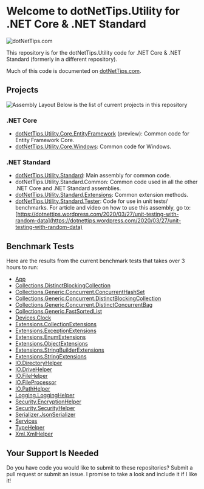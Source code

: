 # Welcome to dotNetTips.Utility for .NET Core & .NET Standard

![dotNetTips.com](docs/Graphics/2020%20-%20dotNetTips%20-%20KLOS@0.25x.png)

This repository is for the dotNetTips.Utility code for .NET Core & .NET Standard (formerly in a different repository).

Much of this code is documented on <a href="https://dotnettips.wordpress.com/tag/dotnettips-utility/" target="_blank">dotNetTips.com</a>.

## Projects
![Assembly Layout](docs/Graphics/Assembly%20Layout.jpg)
Below is the list of current projects in this repository
### .NET Core
*  	[dotNetTips.Utility.Core.EntityFramework][1] (preview): Common code for Entity Framework Core.
*   [dotNetTips.Utility.Core.Windows][2]: Common code for Windows.
### .NET Standard
*   [dotNetTips.Utility.Standard][3]: Main assembly for common code.
*   dotNetTips.Utility.Standard.Common: Common code used in all the other .NET Core and .NET Standard assemblies.
*   [dotNetTips.Utility.Standard.Extensions][4]: Common extension methods.
*   [dotNetTips.Utility.Standard.Tester][5]: Code for use in unit tests/ benchmarks. For article and video on how to use this assembly, go to: [https://dotnettips.wordpress.com/2020/03/27/unit-testing-with-random-data](https://dotnettips.wordpress.com/2020/03/27/unit-testing-with-random-data)

## Benchmark Tests
Here are the results from the current benchmark tests that takes over 3 hours to run:

* [App][6]
* [Collections.DistinctBlockingCollection<T>][7]
* [Collections.Generic.Concurrent.ConcurrentHashSet<T>][8]
* [Collections.Generic.Concurrent.DistinctBlockingCollection][9]
* [Collections.Generic.Concurrent.DistinctConcurrentBag<T>][10]
* [Collections.Generic.FastSortedList<T>][11]
* [Devices.Clock][12]
* [Extensions.CollectionExtensions][13]
* [Extensions.ExceptionExtensions][14]
* [Extensions.EnumExtensions][15]
* [Extensions.ObjectExtensions][16]
* [Extensions.StringBuilderExtensions][17]
* [Extensions.StringExtensions][18]
* [IO.DirectoryHelper][19]
* [IO.DriveHelper][20]
* [IO.FileHelper][21]
* [IO.FileProcessor][22]
* [IO.PathHelper][23]
* [Logging.LoggingHelper][24]
* [Security.EncryptionHelper][25]
* [Security.SecurityHelper][26]
* [Serializer.JsonSerializer][27]
* [Services][28]
* [TypeHelper][29]
* [Xml.XmlHelper][30]

## Your Support Is Needed
Do you have code you would like to submit to these repositories? Submit a pull request or submit an issue. I promise to take a look and include it if I like it!

  [1]: https://github.com/RealDotNetDave/dotNetTips.Utility.Core/tree/master/src/Core/dotNetTips.Utility.Core.EntityFramework
  [2]: https://github.com/RealDotNetDave/dotNetTips.Utility.Core/tree/master/src/Core/dotNetTips.Utility.Core.Windows
  [3]: https://github.com/RealDotNetDave/dotNetTips.Utility.Core/tree/master/src/Standard/dotNetTips.Utility.Standard
  [4]: https://github.com/RealDotNetDave/dotNetTips.Utility.Core/tree/master/src/Standard/dotNetTips.Utility.Standard.Extensions
  [5]: https://github.com/RealDotNetDave/dotNetTips.Utility.Core/tree/master/src/Standard/dotNetTips.Utility.Standard.Tester
  [6]: docs%2FBenchmark%20Results%2FdotNetTips.Utility.Benchmarks.AppPerfTestRunner-report-github.md
  [7]: docs%2FBenchmark%20Results%2FdotNetTips.Utility.Benchmarks.Collections.Concurrent.DistinctBlockingCollectionPerfTestRunner-report-github.md
  [8]: docs%2FBenchmark%20Results%2FdotNetTips.Utility.Benchmarks.Collections.Concurrent.ConcurrentHashSetPerfTestRunner-report-github.md
  [9]: docs%2FBenchmark%2520Results%2FdotNetTips.Utility.Benchmarks.Collections.Concurrent.DistinctBlockingCollectionPerfTestRunner-report-github.md
  [10]: docs%2FBenchmark%20Results%2FdotNetTips.Utility.Benchmarks.Collections.Concurrent.ConcurrentDistinctConcurrentBagPerfTestRunner-report-github.md
  [11]: docs%2FBenchmark%20Results%2FdotNetTips.Utility.Benchmarks.Collections.Concurrent.FastSortedListPerfTestRunner-report-github.md
  [12]: docs%2FBenchmark%20Results%2FdotNetTips.Utility.Benchmarks.Devices.ClockPerfTestRunner-report-github.md
  [13]: docs%2FBenchmark%20Results%2FdotNetTips.Utility.Benchmarks.Extensions.CollectionExtensionsPerfTestRunner-report-github.md
  [14]: docs/Benchmark%20Results/dotNetTips.Utility.Benchmarks.Extensions.ExceptionExtensionsPerfTestRunner-report-github.md
  [15]: docs%2FBenchmark%20Results%2FdotNetTips.Utility.Benchmarks.Extensions.EnumExtensionsPerfTestRunner-report-github.md
  [16]: docs%2FBenchmark%20Results%2FdotNetTips.Utility.Benchmarks.Extensions.ObjectExtensionsPerfTestRunner-report-github.md
  [17]: docs/Benchmark%20Results/dotNetTips.Utility.Benchmarks.Extensions.StringBuilderExtensionsPerfTestRunner-report-github.md
  [18]: docs%2FBenchmark%20Results%2FdotNetTips.Utility.Benchmarks.Extensions.StringExtensionsPerfTestRunner-report-github.md
  [19]: docs%2FBenchmark%20Results%2FdotNetTips.Utility.Benchmarks.IO.DirectoryHelperPerfTestRunner-report-github.md
  [20]: docs%2FBenchmark%20Results%2FdotNetTips.Utility.Benchmarks.IO.DriveHelperPerfTestRunner-report-github.md
  [21]: docs%2FBenchmark%20Results%2FdotNetTips.Utility.Benchmarks.IO.FileHelperPerfTestRunner-report-github.md
  [22]: docs%2FBenchmark%20Results%2FdotNetTips.Utility.Benchmarks.IO.FileProcessorPerfTestRunner-report-github.md
  [23]: docs%2FBenchmark%20Results%2FdotNetTips.Utility.Benchmarks.IO.PathHelperPerfTestRunner-report-github.md
  [24]: docs%2FBenchmark%20Results%2FdotNetTips.Utility.Benchmarks.Logging.LoggingHelperPerfTestRunner-report-github.md
  [25]: docs/Benchmark%20Results/dotNetTips.Utility.Benchmarks.Security.EncryptionHelperPerfTestRunner-report-github.md
  [26]: docs/Benchmark%20Results/dotNetTips.Utility.Benchmarks.Security.SecurityHelperPerfTestRunner-report-github.md
  [27]: docs/Benchmark%20Results/dotNetTips.Utility.Benchmarks.Serialization.JsonSerializerPerfTestRunner-report-github.md
  [28]: docs/Benchmark%20Results/dotNetTips.Utility.Benchmarks.ServicesPerfTestRunner-report-github.md
  [29]: docs%2FBenchmark%20Results%2FdotNetTips.Utility.Benchmarks.TypeHelperPerfTestRunner-report-github.md
  [30]: docs/Benchmark%20Results/dotNetTips.Utility.Benchmarks.Xml.XmlHelperPerfTestRunner-report-github.md
